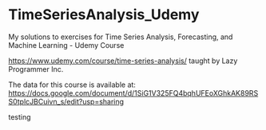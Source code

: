 # TimeSeriesAnalysis_Udemy
My solutions to exercises for Time Series Analysis, Forecasting, and Machine Learning - Udemy Course

https://www.udemy.com/course/time-series-analysis/ taught by Lazy Programmer Inc.


The data for this course is available at: https://docs.google.com/document/d/1SiG1V325FQ4bqhUFEoXGhkAK89RSS0tplcJBCuivn_s/edit?usp=sharing

testing
